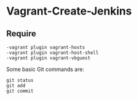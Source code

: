 # Vagrant-Create-Jenkins

## Require
    -vagrant plugin vagrant-hosts
    -vagrant plugin vagrant-host-shell
    -vagrant plugin vagrant-vbguest
    
Some basic Git commands are:

```
git status
git add
git commit
```
